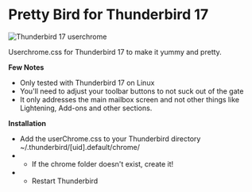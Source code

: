 Pretty Bird for Thunderbird 17
==========

![Thunderbird 17 userchrome](http://i.imgur.com/ZvWVm.png)

Userchrome.css for Thunderbird 17 to make it yummy and pretty. 

**Few Notes**
- Only tested with Thunderbird 17 on Linux
- You'll need to adjust your toolbar buttons to not suck out of the gate
- It only addresses the main mailbox screen and not other things like Lightening, Add-ons and other sections.

**Installation**
- Add the userChrome.css to your Thunderbird directory ~/.thunderbird/[uid].default/chrome/
- - If the chrome folder doesn't exist, create it! 
- - Restart Thunderbird

